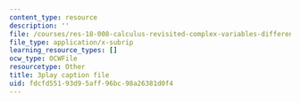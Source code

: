 ```yaml
---
content_type: resource
description: ''
file: /courses/res-18-008-calculus-revisited-complex-variables-differential-equations-and-linear-algebra-fall-2011/fdcfd55193d95aff96bc98a26381d0f4_anA3P9McG5Y.vtt
file_type: application/x-subrip
learning_resource_types: []
ocw_type: OCWFile
resourcetype: Other
title: 3play caption file
uid: fdcfd551-93d9-5aff-96bc-98a26381d0f4
---
```

